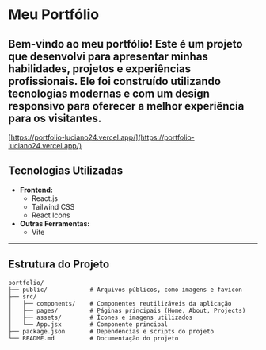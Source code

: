 # Meu Portfólio
Bem-vindo ao meu portfólio!  Este é um projeto que desenvolvi para apresentar minhas habilidades, projetos e experiências profissionais. Ele foi construído utilizando tecnologias modernas e com um design responsivo para oferecer a melhor experiência para os visitantes.
---
[https://portfolio-luciano24.vercel.app/](https://portfolio-luciano24.vercel.app/)

##  Tecnologias Utilizadas

- **Frontend:**
  - React.js
  - Tailwind CSS
  - React Icons
- **Outras Ferramentas:**
  - Vite

---

## **Estrutura do Projeto**

```plaintext
portfolio/
├── public/            # Arquivos públicos, como imagens e favicon
├── src/
│   ├── components/    # Componentes reutilizáveis da aplicação
│   ├── pages/         # Páginas principais (Home, About, Projects)
│   ├── assets/        # Ícones e imagens utilizados
│   └── App.jsx        # Componente principal
├── package.json       # Dependências e scripts do projeto
└── README.md          # Documentação do projeto
